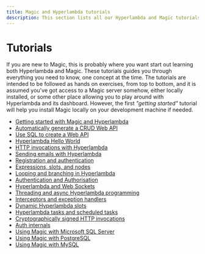 ```yaml
---
title: Magic and Hyperlambda tutorials
description: This section lists all our Hyperlambda and Magic tutorials, and walks you through everything, starting from a simple Hello World Hyperlambda application, through authentication, authorization and web sockets, to the point where you create multi threaded and super scalable web apps using Magic.
---
```


# Tutorials

If you are new to Magic, this is probably where you want start out learning both Hyperlambda and Magic.
These tutorials guides you through everything you need to know, one concept at the time. The tutorials are intended to
be followed as hands on exercises, from top to bottom, and it is assumed you've got access to a Magic server somehow, either
locally installed, or some other place allowing you to play around with Hyperlambda and its dashboard. However, the
first _"getting started"_ tutorial will help you install Magic locally on your development machine if needed.

* [Getting started with Magic and Hyperlambda](/tutorials/getting-started/)
* [Automatically generate a CRUD Web API](/tutorials/database-crud/)
* [Use SQL to create a Web API](/tutorials/sql-web-api/)
* [Hyperlambda Hello World](/tutorials/hello-world-endpoint/)
* [HTTP invocations with Hyperlambda](/tutorials/http-rest/)
* [Sending emails with Hyperlambda](/tutorials/sending-emails/)
* [Registration and authentication](/tutorials/registering/)
* [Expressions, slots, and nodes](/tutorials/expressions-slots-nodes/)
* [Looping and branching in Hyperlambda](/tutorials/loops-and-conditions/)
* [Authentication and Authorisation](/tutorials/auth/)
* [Hyperlambda and Web Sockets](/tutorials/web-sockets/)
* [Threading and async Hyperlambda programming](/tutorials/threading/)
* [Interceptors and exception handlers](/tutorials/super-dry/)
* [Dynamic Hyperlambda slots](/tutorials/dynamic-slots/)
* [Hyperlambda tasks and scheduled tasks](/tutorials/task-scheduler/)
* [Cryptographically signed HTTP invocations](/tutorials/crypto-lambda-http/)
* [Auth internals](/tutorials/auth-internals/)
* [Using Magic with Microsoft SQL Server](/tutorials/sql-server/)
* [Using Magic with PostgreSQL](/tutorials/postgresql/)
* [Using Magic with MySQL](/tutorials/mysql/)
